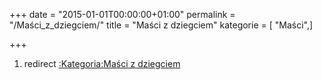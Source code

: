 +++
date = "2015-01-01T00:00:00+01:00"
permalink = "/Maści_z_dziegciem/"
title = "Maści z dziegciem"
kategorie = [ "Maści",]

+++

1.  redirect [:Kategoria:Maści z dziegciem](/atopedia/:Kategoria:Maści_z_dziegciem "wikilink")

